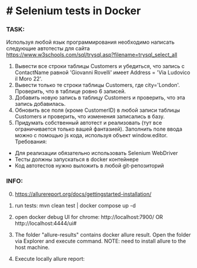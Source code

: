 # **# Selenium tests in Docker**


### **TASK:**

Используя любой язык программирования необходимо написать следующие автотесты для сайта https://www.w3schools.com/sql/trysql.asp?filename=trysql_select_all
1. Вывести все строки таблицы Customers и убедиться, что запись с ContactName равной 'Giovanni Rovelli' имеет Address = 'Via Ludovico il Moro 22'.
2. Вывести только те строки таблицы Customers, где city='London'. Проверить, что в таблице ровно 6 записей.
3. Добавить новую запись в таблицу Customers и проверить, что эта запись добавилась.
4. Обновить все поля (кроме CustomerID) в любой записи таблицы Customers и проверить, что изменения записались в базу.
5. Придумать собственный автотест и реализовать (тут все ограничивается только вашей фантазией).
   Заполнить поле ввода можно с помощью js кода, используя объект window.editor.
   Требования:
- Для реализации обязательно использовать Selenium WebDriver
- Тесты должны запускаться в docker контейнере
- Код автотестов нужно выложить в любой git-репозиторий



### **INFO:**

0) https://allurereport.org/docs/gettingstarted-installation/

1) run tests: mvn clean test |  docker compose up -d
2) open docker debug UI for chrome: http://localhost:7900/  OR http://localhost:4444/ui#  
3) The folder "allure-results" contains docker allure result. Open the folder via Explorer and execute
<allure serve> command.
NOTE: need to install allure to the host machine.
4) Execute locally allure report: <mvn allure:serve>